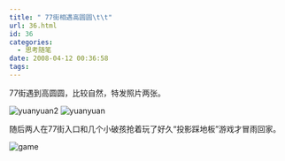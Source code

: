 ```yaml
---
title: " 77街相遇高圆圆\t\t"
url: 36.html
id: 36
categories:
  - 思考随笔
date: 2008-04-12 00:36:58
tags:
---
```


77街遇到高圆圆，比较自然，特发照片两张。

![yuanyuan2](../../../images/2008/04/yuanyuan2.jpg) ![yuanyuan](../../../images/2008/04/yuanyuan.jpg)

随后两人在77街入口和几个小破孩抢着玩了好久“投影踩地板”游戏才冒雨回家。

![game](../../../images/2008/04/game.jpg)